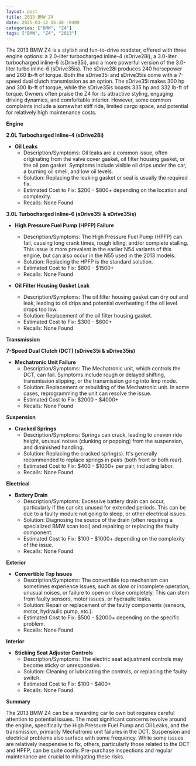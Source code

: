 ```yaml
---
layout: post
title: 2013 BMW Z4
date: 2025-03-12 16:48 -0400
categories: ["BMW", "Z4"]
tags: ["BMW", "Z4", "2013"]
---
```

The 2013 BMW Z4 is a stylish and fun-to-drive roadster, offered with three engine options: a 2.0-liter turbocharged inline-4 (sDrive28i), a 3.0-liter turbocharged inline-6 (sDrive35i), and a more powerful version of the 3.0-liter turbo inline-6 (sDrive35is). The sDrive28i produces 240 horsepower and 260 lb-ft of torque. Both the sDrive35i and sDrive35is come with a 7-speed dual clutch transmission as an option. The sDrive35i makes 300 hp and 300 lb-ft of torque, while the sDrive35is boasts 335 hp and 332 lb-ft of torque. Owners often praise the Z4 for its attractive styling, engaging driving dynamics, and comfortable interior. However, some common complaints include a somewhat stiff ride, limited cargo space, and potential for relatively high maintenance costs.

**Engine**

**2.0L Turbocharged Inline-4 (sDrive28i)**
* **Oil Leaks**
    * Description/Symptoms: Oil leaks are a common issue, often originating from the valve cover gasket, oil filter housing gasket, or the oil pan gasket. Symptoms include visible oil drips under the car, a burning oil smell, and low oil levels.
    * Solution: Replacing the leaking gasket or seal is usually the required fix.
    * Estimated Cost to Fix: $200 - $800+ depending on the location and complexity.
    * Recalls: None Found

**3.0L Turbocharged Inline-6 (sDrive35i & sDrive35is)**

* **High Pressure Fuel Pump (HPFP) Failure**
    * Description/Symptoms: The High Pressure Fuel Pump (HPFP) can fail, causing long crank times, rough idling, and/or complete stalling. This issue is more prevalent in the earlier N54 variants of this engine, but can also occur in the N55 used in the 2013 models.
    * Solution: Replacing the HPFP is the standard solution.
    * Estimated Cost to Fix: $800 - $1500+
    * Recalls: None Found

* **Oil Filter Housing Gasket Leak**
    * Description/Symptoms: The oil filter housing gasket can dry out and leak, leading to oil drips and potential overheating if the oil level drops too low.
    * Solution: Replacement of the oil filter housing gasket.
    * Estimated Cost to Fix: $300 - $600+
    * Recalls: None Found

**Transmission**

**7-Speed Dual Clutch (DCT) (sDrive35i & sDrive35is)**

* **Mechatronic Unit Failure**
    * Description/Symptoms: The Mechatronic unit, which controls the DCT, can fail. Symptoms include rough or delayed shifting, transmission slipping, or the transmission going into limp mode.
    * Solution: Replacement or rebuilding of the Mechatronic unit. In some cases, reprogramming the unit can resolve the issue.
    * Estimated Cost to Fix: $2000 - $4000+
    * Recalls: None Found

**Suspension**

* **Cracked Springs**
    * Description/Symptoms: Springs can crack, leading to uneven ride height, unusual noises (clunking or popping) from the suspension, and diminished handling.
    * Solution: Replacing the cracked spring(s). It's generally recommended to replace springs in pairs (both front or both rear).
    * Estimated Cost to Fix: $400 - $1000+ per pair, including labor.
    * Recalls: None Found

**Electrical**

* **Battery Drain**
    * Description/Symptoms: Excessive battery drain can occur, particularly if the car sits unused for extended periods. This can be due to a faulty module not going to sleep, or other electrical issues.
    * Solution: Diagnosing the source of the drain (often requiring a specialized BMW scan tool) and repairing or replacing the faulty component.
    * Estimated Cost to Fix: $100 - $1000+ depending on the complexity of the issue.
    * Recalls: None Found

**Exterior**

* **Convertible Top Issues**
    * Description/Symptoms: The convertible top mechanism can sometimes experience issues, such as slow or incomplete operation, unusual noises, or failure to open or close completely. This can stem from faulty sensors, motor issues, or hydraulic leaks.
    * Solution: Repair or replacement of the faulty components (sensors, motor, hydraulic pump, etc.).
    * Estimated Cost to Fix: $500 - $2000+ depending on the specific problem.
    * Recalls: None Found

**Interior**

* **Sticking Seat Adjuster Controls**
    * Description/Symptoms: The electric seat adjustment controls may become sticky or unresponsive.
    * Solution: Cleaning or lubricating the controls, or replacing the faulty switch.
    * Estimated Cost to Fix: $100 - $400+
    * Recalls: None Found

**Summary**

The 2013 BMW Z4 can be a rewarding car to own but requires careful attention to potential issues. The most significant concerns revolve around the engine, specifically the High Pressure Fuel Pump and Oil Leaks, and the transmission, primarily Mechatronic unit failures in the DCT. Suspension and electrical problems also surface with some frequency. While some issues are relatively inexpensive to fix, others, particularly those related to the DCT and HPFP, can be quite costly. Pre-purchase inspections and regular maintenance are crucial to mitigating these risks.

